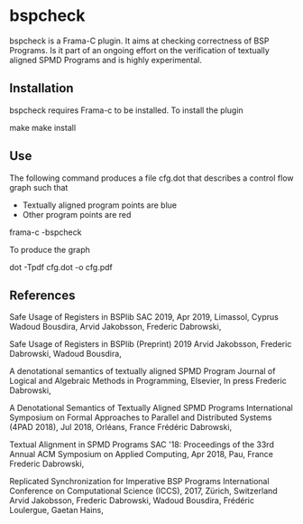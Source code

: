 # bspcheck

bspcheck is a Frama-C plugin. It aims at checking correctness of BSP Programs.
Is it part of an ongoing effort on the verification of textually aligned SPMD Programs and is highly experimental.

## Installation 

bspcheck requires Frama-c to be installed. 
To install the plugin

make
make install


## Use 

The following command produces a file cfg.dot that describes a control flow graph such that
- Textually aligned program points are blue
- Other program points are red

frama-c -bspcheck <C file>

To produce the graph

dot -Tpdf cfg.dot -o cfg.pdf

## References 

Safe Usage of Registers in BSPlib
SAC 2019, Apr 2019, Limassol, Cyprus
Wadoud Bousdira, Arvid Jakobsson, Frederic Dabrowski,

Safe Usage of Registers in BSPlib (Preprint)
2019
Arvid Jakobsson, Frederic Dabrowski, Wadoud Bousdira,

A denotational semantics of textually aligned SPMD Program
Journal of Logical and Algebraic Methods in Programming, Elsevier, In press
Frederic Dabrowski,

A Denotational Semantics of Textually Aligned SPMD Programs
International Symposium on Formal Approaches to Parallel and Distributed Systems (4PAD 2018), Jul 2018, Orléans, France
Frédéric Dabrowski,

Textual Alignment in SPMD Programs
SAC '18: Proceedings of the 33rd Annual ACM Symposium on Applied Computing, Apr 2018, Pau, France
Frederic Dabrowski,

Replicated Synchronization for Imperative BSP Programs
International Conference on Computational Science (ICCS), 2017, Zürich, Switzerland
Arvid Jakobsson, Frederic Dabrowski, Wadoud Bousdira, Frédéric Loulergue, Gaetan Hains, 
